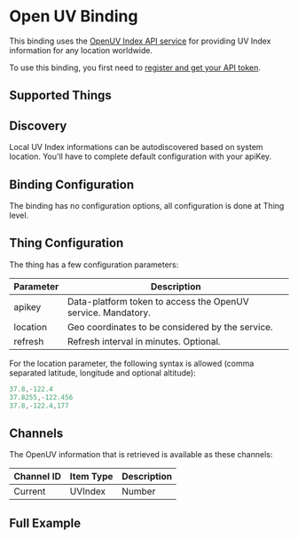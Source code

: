# Open UV Binding

This binding uses the [OpenUV Index API service](https://www.openuv.io/) for providing UV Index information for any location worldwide.

To use this binding, you first need to [register and get your API token](https://www.openuv.io/auth/google).

## Supported Things

## Discovery

Local UV Index informations can be autodiscovered based on system location.
You'll have to complete default configuration with your apiKey.

## Binding Configuration

The binding has no configuration options, all configuration is done at Thing level.

## Thing Configuration

The thing has a few configuration parameters:

| Parameter | Description                                                  |
|-----------|--------------------------------------------------------------|
| apikey    | Data-platform token to access the OpenUV service. Mandatory. |
| location  | Geo coordinates to be considered by the service.             |
| refresh   | Refresh interval in minutes. Optional.                       |

For the location parameter, the following syntax is allowed (comma separated latitude, longitude and optional altitude):

```java
37.8,-122.4
37.8255,-122.456
37.8,-122.4,177
```

## Channels

The OpenUV information that is retrieved is available as these channels:

| Channel ID      | Item Type            | Description                                  |
|-----------------|----------------------|----------------------------------------------|
| Current         | UVIndex              | Number | UV Index |

## Full Example

